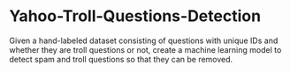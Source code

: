 # Yahoo-Troll-Questions-Detection
 Given a hand-labeled dataset consisting of questions with unique IDs and whether they are troll questions or not, create a machine learning model to detect spam and troll questions so that they can be removed.
